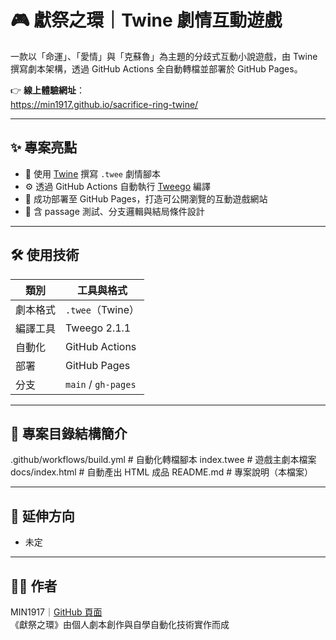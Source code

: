 # 🎮 獻祭之環｜Twine 劇情互動遊戲

一款以「命運」、「愛情」與「克蘇魯」為主題的分歧式互動小說遊戲，由 Twine 撰寫劇本架構，透過 GitHub Actions 全自動轉檔並部署於 GitHub Pages。

👉 **線上體驗網址**：  
https://min1917.github.io/sacrifice-ring-twine/

---

## ✨ 專案亮點

- 📘 使用 [Twine](https://twinery.org/) 撰寫 `.twee` 劇情腳本
- ⚙️ 透過 GitHub Actions 自動執行 [Tweego](https://www.motoslave.net/tweego/) 編譯
- 🚀 成功部署至 GitHub Pages，打造可公開瀏覽的互動遊戲網站
- 🧪 含 passage 測試、分支邏輯與結局條件設計

---

## 🛠 使用技術

| 類別       | 工具與格式           |
|------------|----------------------|
| 劇本格式   | `.twee`（Twine）     |
| 編譯工具   | Tweego 2.1.1         |
| 自動化     | GitHub Actions       |
| 部署       | GitHub Pages         |
| 分支       | `main` / `gh-pages` |

---

## 📂 專案目錄結構簡介
.github/workflows/build.yml      # 自動化轉檔腳本
index.twee                       # 遊戲主劇本檔案
docs/index.html                  # 自動產出 HTML 成品
README.md                        # 專案說明（本檔案）

---

## 📌 延伸方向

- 未定


---

## 🧑‍💻 作者

MIN1917｜[GitHub 頁面](https://github.com/MIN1917)  
《獻祭之環》由個人劇本創作與自學自動化技術實作而成
